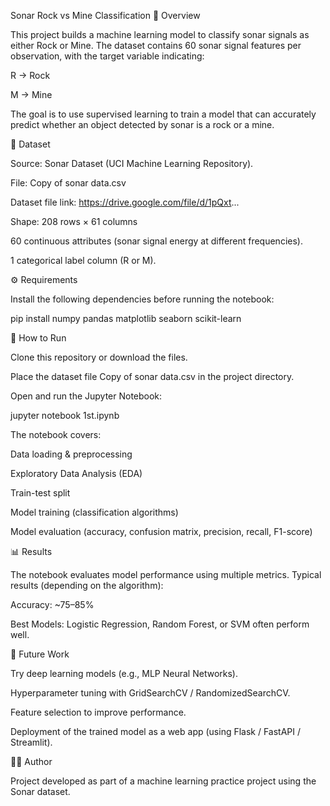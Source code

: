 Sonar Rock vs Mine Classification
📌 Overview

This project builds a machine learning model to classify sonar signals as either Rock or Mine. The dataset contains 60 sonar signal features per observation, with the target variable indicating:

R → Rock

M → Mine

The goal is to use supervised learning to train a model that can accurately predict whether an object detected by sonar is a rock or a mine.

📂 Dataset

Source: Sonar Dataset (UCI Machine Learning Repository).

File: Copy of sonar data.csv

Dataset file link: https://drive.google.com/file/d/1pQxt...

Shape: 208 rows × 61 columns

60 continuous attributes (sonar signal energy at different frequencies).

1 categorical label column (R or M).

⚙️ Requirements

Install the following dependencies before running the notebook:

pip install numpy pandas matplotlib seaborn scikit-learn

🚀 How to Run

Clone this repository or download the files.

Place the dataset file Copy of sonar data.csv in the project directory.

Open and run the Jupyter Notebook:

jupyter notebook 1st.ipynb


The notebook covers:

Data loading & preprocessing

Exploratory Data Analysis (EDA)

Train-test split

Model training (classification algorithms)

Model evaluation (accuracy, confusion matrix, precision, recall, F1-score)

📊 Results

The notebook evaluates model performance using multiple metrics.
Typical results (depending on the algorithm):

Accuracy: ~75–85%

Best Models: Logistic Regression, Random Forest, or SVM often perform well.

🔮 Future Work

Try deep learning models (e.g., MLP Neural Networks).

Hyperparameter tuning with GridSearchCV / RandomizedSearchCV.

Feature selection to improve performance.

Deployment of the trained model as a web app (using Flask / FastAPI / Streamlit).

👨‍💻 Author

Project developed as part of a machine learning practice project using the Sonar dataset.
